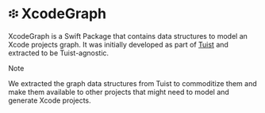 # ፨ XcodeGraph

XcodeGraph is a Swift Package that contains data structures to model an Xcode projects graph.
It was initially developed as part of [Tuist](https://github.com/tuist/tuist) and extracted to be Tuist-agnostic.

> [!NOTE]
> We extracted the graph data structures from Tuist to commoditize them and make them available to other projects that might need to model and generate Xcode projects.

